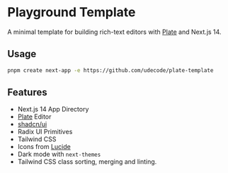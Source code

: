 # Playground Template

A minimal template for building rich-text editors with [Plate](https://platejs.org/) and Next.js 14.

## Usage

```bash
pnpm create next-app -e https://github.com/udecode/plate-template
```

## Features

- Next.js 14 App Directory
- [Plate](https://platejs.org/) Editor
- [shadcn/ui](https://ui.shadcn.com/)
- Radix UI Primitives
- Tailwind CSS
- Icons from [Lucide](https://lucide.dev)
- Dark mode with `next-themes`
- Tailwind CSS class sorting, merging and linting.
